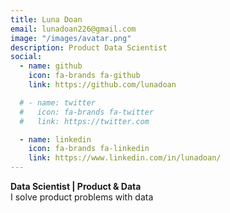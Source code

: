 ```yaml
---
title: Luna Doan
email: lunadoan226@gmail.com
image: "/images/avatar.png"
description: Product Data Scientist
social:
  - name: github
    icon: fa-brands fa-github
    link: https://github.com/lunadoan

  # - name: twitter
  #   icon: fa-brands fa-twitter
  #   link: https://twitter.com

  - name: linkedin
    icon: fa-brands fa-linkedin
    link: https://www.linkedin.com/in/lunadoan/
---
```


**Data Scientist | Product & Data**
<br>
I solve product problems with data

